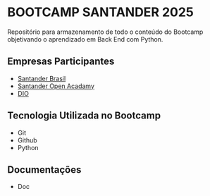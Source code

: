 
# BOOTCAMP SANTANDER 2025

Repositório para armazenamento de todo o conteúdo do Bootcamp objetivando o aprendizado em Back End com Python.

##  Empresas Participantes

- [Santander Brasil](https://www.santander.com.br/)
- [Santander Open Acadamy](https://app.santanderopenacademy.com/pt/program/search?)
- [DIO](https://www.dio.me/)

## Tecnologia Utilizada no Bootcamp

- Git
- Github
- Python


## Documentações

- Doc 

